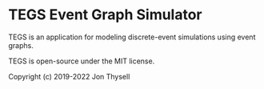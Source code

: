 # TEGS Event Graph Simulator #

TEGS is an application for modeling discrete-event simulations using event graphs.

TEGS is open-source under the MIT license.

Copyright (c) 2019-2022 Jon Thysell
